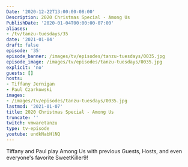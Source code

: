 ```yaml
---
Date: '2020-12-22T13:00:00-08:00'
Description: 2020 Christmas Special - Among Us
PublishDate: '2020-01-04T00:00:00-07:00'
aliases:
- /tv/tanzu-tuesdays/35
date: '2021-01-04'
draft: false
episode: '35'
episode_banner: /images/tv/episodes/tanzu-tuesdays/0035.jpg
episode_image: /images/tv/episodes/tanzu-tuesdays/0035.jpg
explicit: 'no'
guests: []
hosts:
- Tiffany Jernigan
- Paul Czarkowski
images:
- /images/tv/episodes/tanzu-tuesdays/0035.jpg
lastmod: '2021-01-07'
title: 2020 Christmas Special - Among Us
truncate: ''
twitch: vmwaretanzu
type: tv-episode
youtube: undkNabHlNQ
---
```


Tiffany and Paul play Among Us with previous Guests, Hosts, and even everyone's favorite SweetKiller9!
